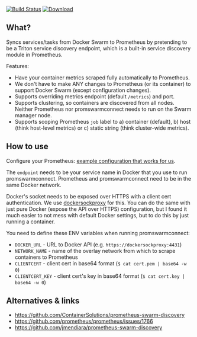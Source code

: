[![Build Status](https://img.shields.io/travis/function61/promswarmconnect.svg?style=for-the-badge)](https://travis-ci.org/function61/promswarmconnect)
[![Download](https://img.shields.io/docker/pulls/fn61/promswarmconnect.svg?style=for-the-badge)](https://hub.docker.com/r/fn61/promswarmconnect/)

What?
-----

Syncs services/tasks from Docker Swarm to Prometheus by pretending to be a Triton service
discovery endpoint, which is a built-in service discovery module in Prometheus.

Features:

- Have your container metrics scraped fully automatically to Prometheus.
- We don't have to make ANY changes to Prometheus (or its container) to support Docker
  Swarm (except configuration changes).
- Supports overriding metrics endpoint (default `/metrics`) and port.
- Supports clustering, so containers are discovered from all nodes. Neither Prometheus
  nor promswarmconnect needs to run on the Swarm manager node.
- Supports scoping Prometheus `job` label to a) container (default), b) host (think host-level
  metrics) or c) static string (think cluster-wide metrics).


How to use
----------

Configure your Prometheus:
[example configuration that works for us](https://github.com/function61/prometheus-conf/blob/master/prometheus.yml).

The `endpoint` needs to be your service name in Docker that you use to run promswarmconnect.
Prometheus and promswarmconnect need to be in the same Docker network.

Docker's socket needs to be exposed over HTTPS with a client cert authentication. We use
[dockersockproxy](https://github.com/function61/dockersockproxy) for this. You can do the
same with just pure Docker (expose the API over HTTPS) configuration, but I found it much
easier to not mess with default Docker settings, but to do this by just running a container.

You need to define these ENV variables when running promswarmconnect:

- `DOCKER_URL` - URL to Docker API (e.g. `https://dockersockproxy:4431`)
- `NETWORK_NAME` - name of the overlay network from which to scrape containers to Prometheus
- `CLIENTCERT` - client cert in base64 format (`$ cat cert.pem | base64 -w 0`)
- `CLIENTCERT_KEY` - client cert's key in base64 format (`$ cat cert.key | base64 -w 0`)


Alternatives & links
--------------------

- https://github.com/ContainerSolutions/prometheus-swarm-discovery
- https://github.com/prometheus/prometheus/issues/1766
- https://github.com/jmendiara/prometheus-swarm-discovery
